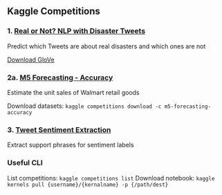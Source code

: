 ## Kaggle Competitions

### 1. [Real or Not? NLP with Disaster Tweets](https://github.com/ysun90/kaggle-competitions/tree/master/nlp-getting-started) 

Predict which Tweets are about real disasters and which ones are not

[Download GloVe](https://nlp.stanford.edu/projects/glove/)


### 2a. [M5 Forecasting - Accuracy](https://github.com/ysun90/kaggle-competitions/tree/master/m5-forecasting)

Estimate the unit sales of Walmart retail goods

Download datasets: `kaggle competitions download -c m5-forecasting-accuracy`


### 3. [Tweet Sentiment Extraction](https://github.com/ysun90/kaggle-competitions/tree/master/tweet-sentiment-extraction)

Extract support phrases for sentiment labels


### Useful CLI
List competitions: `kaggle competitions list`
Download notebook: `kaggle kernels pull {username}/{kernalname} -p {/path/dest}`
